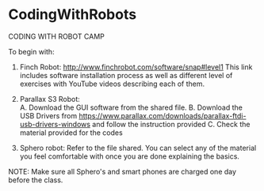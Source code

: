 # CodingWithRobots

CODING WITH ROBOT CAMP


To begin with: 

1.	Finch Robot: 
http://www.finchrobot.com/software/snap#level1 
This link includes software installation process as well as different level of exercises with YouTube videos describing each of them.

2.	Parallax S3 Robot:  
A.	Download the GUI software from the shared file. 
B.	Download the USB Drivers from https://www.parallax.com/downloads/parallax-ftdi-usb-drivers-windows and follow the instruction provided 
C.	 Check the material provided for the codes 

3.	Sphero robot: 
Refer to the file shared. You can select any of the material you feel comfortable with once you are done explaining the basics.

NOTE: Make sure all Sphero's and smart phones are charged one day before the class.

